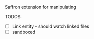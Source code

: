 Saffron extension for manipulating

TODOS:

- [ ] Link entity - should watch linked files
- [ ] sandboxed <script /> tags
- [ ] template component
- [ ] pass nodeFactory to entities instead of accessing document object